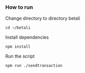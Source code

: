 ### How to run

Change directory to directory betali

```shell
cd ~/betali
```

Install dependencies

```shell
npm install
```

Run the script

```
npm run ./sendtransaction
```


